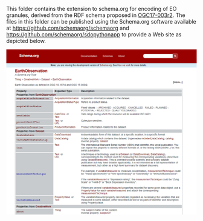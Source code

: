This folder contains the extension to schema.org for encoding of EO granules, derived from the RDF schema proposed in [OGC17-003r2](https://docs.opengeospatial.org/is/17-003r2/17-003r2.html#80).  The files in this folder can be published using the Schema.org software available at https://github.com/schemaorg/schemaorg and https://github.com/schemaorg/sdopythonapp to provide a Web site as depicted below. 

![Schema.org Web Page](../diagrams/schemaorg.png)

